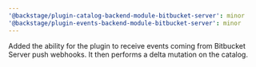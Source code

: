 ```yaml
---
'@backstage/plugin-catalog-backend-module-bitbucket-server': minor
'@backstage/plugin-events-backend-module-bitbucket-server': minor
---
```


Added the ability for the plugin to receive events coming from Bitbucket Server push webhooks. It then performs a delta mutation on the catalog.
